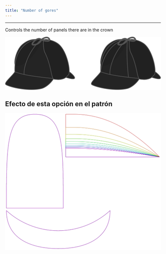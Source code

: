 ```yaml
---
title: "Number of gores"
---
```


***

Controls the number of panels there are in the crown

![Illustration showing the effect of this option](gores.svg)

## Efecto de esta opción en el patrón

![This image shows the effect of this option by superimposing several variants that have a different value for this option](holmes_gores_sample.svg "Effect of this option on the pattern")
